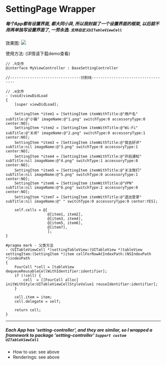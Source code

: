 SettingPage Wrapper
================

##### 每个App都有设置界面, 都大同小异, 所以我封装了一个设置界面的框架, 以后就不用再单独写设置界面了, 一劳永逸. `支持自定义UITableViewCell`

效果图: ![](http://7sbo4v.com1.z0.glb.clouddn.com/屏幕快照%202015-11-19%20下午10.26.45.png)

使用方法: (详情请下载demo查看)

	// .h文件
	@interface MyViewController : BaseSettingController
	
	//--------------------------------分割线-----------------------------------
	
	// .m文件
	- (void)viewDidLoad
	{
		[super viewDidLoad];
	
		SettingItem *item1 = [SettingItem itemWithTitle:@"用户名" subTitle:@"小猫" imageName:@"1.png" switchType:0 accessoryType:0 center:NO];
		SettingItem *item2 = [SettingItem itemWithTitle:@"Wi-Fi" subTitle:@"关闭" imageName:@"2.png" switchType:0 accessoryType:1 center:NO];
		SettingItem *item3 = [SettingItem itemWithTitle:@"我去好评" subTitle:nil imageName:@"3.png" switchType:0 accessoryType:1 center:NO];
		SettingItem *item4 = [SettingItem itemWithTitle:@"开启通知" subTitle:nil imageName:@"4.png" switchType:1 accessoryType:0 center:NO];
		SettingItem *item5 = [SettingItem itemWithTitle:@"关注我们" subTitle:nil imageName:@"5.png" switchType:0 accessoryType:1 center:NO];
		SettingItem *item6 = [SettingItem itemWithTitle:@"VPN" subTitle:nil imageName:@"6.png" switchType:2 accessoryType:0 center:NO];
		SettingItem *item7 = [SettingItem itemWithTitle:@"退出登录" subTitle:nil imageName:@" " switchType:0 accessoryType:0 center:YES];
	
		self.cells = @[
					   @[item1, item2],
					   @[item3, item4],
					   @[item5, item6],
					   @[item7],
					   ];
	}
	
	#pragma mark - 父类方法
	- (UITableViewCell *)settingTableView:(UITableView *)tableView settingItem:(SettingItem *)item cellForRowAtIndexPath:(NSIndexPath *)indexPath
	{
		FourCell *cell = [tableView dequeueReusableCellWithIdentifier:identifier];
		if (!cell) {
			cell  = [[FourCell alloc] initWithStyle:UITableViewCellStyleValue1 reuseIdentifier:identifier];
		}
	
		cell.item = item;
		cell.delegate = self;
	
		return cell;
	}
	
---


##### Each App has 'setting-controller', and they are similar, so I wrapped a framework to package 'setting-controller' `Support custom UITableViewCell`

- How to use: see above
- Renderings: see above